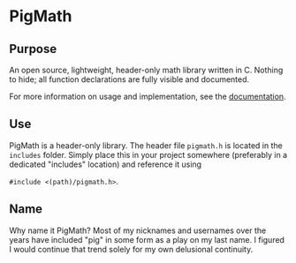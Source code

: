 # PigMath

## Purpose

An open source, lightweight, header-only math library written in C. Nothing to
hide; all function declarations are fully visible and documented.

For more information on usage and implementation, see the [documentation](documentation/documentation.md).

## Use

PigMath is a header-only library. The header file `pigmath.h` is located in the
`includes` folder. Simply place this in your project somewhere (preferably in
a dedicated "includes" location) and reference it using

`#include <(path)/pigmath.h>`.

## Name

Why name it PigMath? Most of my nicknames and usernames over the years have
included "pig" in some form as a play on my last name. I figured I would
continue that trend solely for my own delusional continuity.
